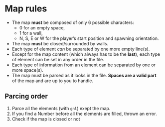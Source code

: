 # Map rules

- The map **must** be composed of only 6 possible characters:
  - 0 for an empty space,
  - 1 for a wall,
  - N, S, E or W for the player’s start position and spawning
orientation.
- The map **must** be closed/surrounded by walls.
- Each type of element *can* be separated by one more empty line(s).
- Except for the map content (which always has to be the **last**), each type of element can be set in any order in the file.
- Each type of information from an element can be separated
by one or more space(s).
- The map must be parsed as it looks in the file. **Spaces are a valid part** of the
map and are up to you to handle.

## Parcing order

1. Parce all the elements (with `gnl`) exept the map.
2. If you find a Number before all the elements are filled, thrown an error.
3. Check if the map is closed or not
